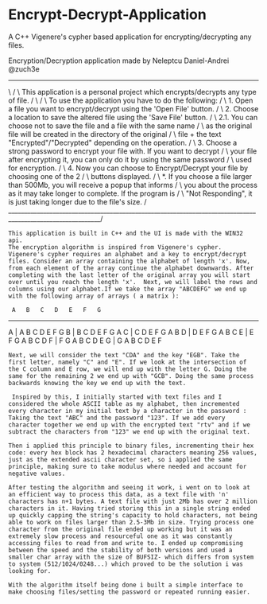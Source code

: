 # Encrypt-Decrypt-Application
A C++ Vigenere's cypher based application for encrypting/decrypting any files.

Encryption/Decryption application made by Neleptcu Daniel-Andrei @zuch3e
_____________________________________________________________________________________________________________
\                                                                                                           /
\     This application is a personal project which encrypts/decrypts any type of file.                      /
\                                                                                                           /
\      To use the application you have to do the following:                                                 /
\                1. Open a file you want to encrypt/decrypt using the 'Open File' button.                   /
\                2. Choose a location to save the altered file using the 'Save File' button.                /
\                         2.1. You can choose not to save the file and a file with the same name            /
\                              as the original file will be created in the directory of the original        /
\                              file + the text "Encrypted"/"Decrypted" depending on the operation.          /
\                3. Choose a strong password to encrypt your file with. If you want to decrypt              /
\                   your file after encrypting it, you can only do it by using the same password            /
\                   used for encryption.                                                                    /
\                4. Now you can choose to Encrypt/Decrypt your file by choosing one of the 2                /
\                   buttons displayed.                                                                      /
\                *. If you choose a file larger than 500Mb, you will receive a popup that informs           /
\                   you about the process as it may take longer to complete. If the program is              /
\                  "Not Responding", it is just taking longer due to the file's size.                       /
\___________________________________________________________________________________________________________/


    This application is built in C++ and the UI is made with the WIN32 api.
    The encryption algorithm is inspired from Vigenere's cypher. Vigenere's cypher requires an alphabet and a key to encrypt/decrypt files. Consider an array containing the alphabet of length 'x'. Now, from each element of the array continue the alphabet downwards. After completing with the last letter of the original array you will start over until you reach the length 'x'.  Next, we will label the rows and columns using our alphabet.If we take the array "ABCDEFG" we end up with the following array of arrays ( a matrix ):

     A   B   C   D   E   F   G 
_______________________________
A  | A   B   C   D   E   F   G 
B  | B   C   D   E   F   G   A
C  | C   D   E   F   G   A   B
D  | D   E   F   G   A   B   C
E  | E   F   G   A   B   C   D 
F  | F   G   A   B   C   D   E
G  | G   A   B   C   D   E   F

    Next, we will consider the text "CDA" and the key "EGB". Take the first letter, namely "C" and "E". If we look at the intersection of the C column and E row, we will end up with the letter G. Doing the same for the remaining 2 we end up with "GCB". Doing the same process backwards knowing the key we end up with the text.

     Inspired by this, I initially started with text files and I considered the whole ASCII table as my alphabet, then incremented every character in my initial text by a character in the password :
    Taking the text "ABC" and the password "123". If we add every character together we end up with the encrypted text "rtv" and if we subtract the characters from "123" we end up with the original text.
    
    Then i applied this principle to binary files, incrementing their hex code: every hex block has 2 hexadecimal characters meaning 256 values, just as the extended ascii character set, so i applied the same principle, making sure to take modulus where needed and account for negative values.
    
    After testing the algorithm and seeing it work, i went on to look at an efficient way to process this data, as a text file with 'n' characters has n+1 bytes. A text file with just 2Mb has over 2 million characters in it. Having tried storing this in a single string ended up quickly capping the string's capacity to hold characters, not being able to work on files larger than 2.5-3Mb in size. Trying process one character from the original file ended up working but it was an extremely slow process and resourceful one as it was constantly accessing files to read from and write to. I ended up compromising between the speed and the stability of both versions and used a smaller char array with the size of BUFSIZ- which differs from system to system (512/1024/0248...) which proved to be the solution i was looking for.
    
    With the algorithm itself being done i built a simple interface to make choosing files/setting the password or repeated running easier.  
